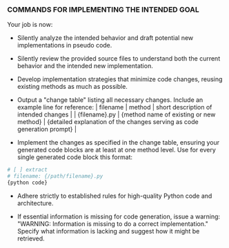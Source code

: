 ### COMMANDS FOR IMPLEMENTING THE INTENDED GOAL
Your job is now:
* Silently analyze the intended behavior and draft potential new implementations in pseudo code.
* Silently review the provided source files to understand both the current behavior and the intended new implementation.
* Develop implementation strategies that minimize code changes, reusing existing methods as much as possible.
* Output a "change table" listing all necessary changes. Include an example line for reference:
  | filename       | method                                   | short description of intended changes      |
  | {filename}.py  | {method name of existing or new method}  | {detailed explanation of the changes serving as code generation prompt}      |

* Implement the changes as specified in the change table, ensuring your generated code blocks are at least at one method level. Use for every single generated code block this format:
```python
# [ ] extract
# filename: {/path/filename}.py
{python code}
```

* Adhere strictly to established rules for high-quality Python code and architecture.

* If essential information is missing for code generation, issue a warning: "WARNING: Information is missing to do a correct implementation." Specify what information is lacking and suggest how it might be retrieved.